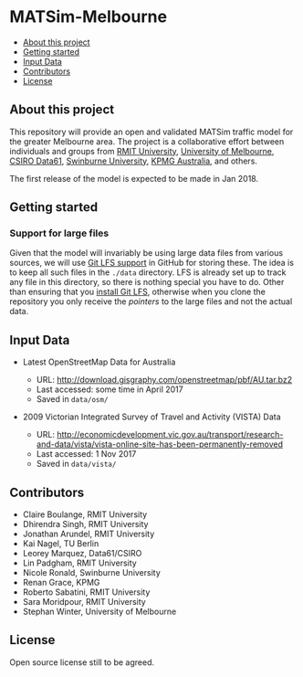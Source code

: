 # MATSim-Melbourne

* [About this project](#about-this-project)
* [Getting started](#getting-started)
* [Input Data](#input-data)
* [Contributors](#contributors)
* [License](#license)


## About this project

This repository will provide an open and validated MATSim traffic model for the greater Melbourne area. The project is a collaborative effort between individuals and groups from [RMIT University](http://www.rmit.edu.au), [University of Melbourne](http://www.unimelb.edu.au/), [CSIRO Data61](http://data61.csiro.au/), [Swinburne University](http://www.swinburne.edu.au/), [KPMG Australia](https://home.kpmg.com/au/en/home.html), and others.

The first release of the model is expected to be made in Jan 2018.


## Getting started

### Support for large files

Given that the model will invariably be using large data files from various sources, we will use [Git LFS support](https://help.github.com/articles/versioning-large-files/) in GitHub for storing these. The idea is to keep all such files in the `./data` directory. LFS is already set up to track any file in this directory, so there is nothing special 
you have to do. Other than ensuring that you [install Git LFS](https://help.github.com/articles/installing-git-large-file-storage/), otherwise when you clone the repository you only receive the *pointers* to the large files and not the actual data.


## Input Data

* Latest OpenStreetMap Data for Australia  
  * URL: http://download.gisgraphy.com/openstreetmap/pbf/AU.tar.bz2
  * Last accessed: some time in April 2017 
  * Saved in `data/osm/`


* 2009 Victorian Integrated Survey of Travel and Activity (VISTA) Data
  * URL: http://economicdevelopment.vic.gov.au/transport/research-and-data/vista/vista-online-site-has-been-permanently-removed
  * Last accessed: 1 Nov 2017
  * Saved in `data/vista/`


## Contributors

* Claire Boulange, RMIT University
* Dhirendra Singh, RMIT University
* Jonathan Arundel, RMIT University
* Kai Nagel, TU Berlin
* Leorey Marquez, Data61/CSIRO
* Lin Padgham, RMIT University
* Nicole Ronald, Swinburne University
* Renan Grace, KPMG 
* Roberto Sabatini, RMIT University 
* Sara Moridpour, RMIT University 
* Stephan Winter, University of Melbourne 


## License

Open source license still to be agreed.

